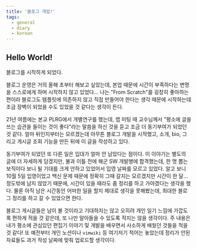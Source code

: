 ```yaml
---
title: '블로그 개업!'
tags:
  - general
  - diary
  - korean
---
```


## Hello World!

블로그를 시작하게 되었다.

블로그 운영은 거의 올해 초부터 해보고 싶었는데, 본업 때문에 시간이 부족하다는 변명을 스스로에게 하며 시작하지 않고 있었다... 나는 "From Scratch"를 굉장히 좋아하는 편이라 블로그도 템플릿에 의존하지 않고 직접 만들어야 한다는 생각 때문에 시작하는데 조금 장벽이 되었을 수도 있었을 것 같다는 생각이 든다.

21년 여름에는 본교 PLRG에서 개별연구를 했는데, 랩 미팅 때 교수님께서 "평소에 글을 쓰는 습관을 들이는 것이 좋다"라는 말씀을 하신 것을 듣고 조금 더 동기부여가 되었던 것 같다. 얼마 뒤인지부터는 모르겠는데 아무튼 블로그 개발을 시작했고, 소개, bio, 그리고 게시글 조회 기능을 만든 뒤에 이 글을 작성하고 있다.

동기부여가 되었던 또 다른 일은 입대가 얼마 안 남았다는 점이다. 이 이야기는 별도의 글에 더 자세하게 담겠지만, 불과 이틀 전에 해군 SW 개발병에 합격했는데, 한 명 뽑는 보직이다 보니 될 기대를 크게 안하고 있었어서 입영 날짜를 모르고 있었다. 알고 보니 10월 5일 입영이었고 백신 문제 때문에 정확히 그때 갈지는 모르겠지만 시간이 한 달...정도밖에 남지 않았기 때문에, 시간이 있을 때라도 좀 정리를 하고 가야겠다는 생각을 했다. 물론 아직 남은 시간동안 어떠한 일을 할지 제대로 생각을 못해봤는데, 최대한 블로그 정리를 하고 갈 수 있었으면 한다.

블로그 게시글들은 남이 볼 것이라고 기대하지는 않고 오히려 개인 일기 느낌에 가깝도록 편하게 적을 것 같은데, 또 나만 알아들을 수 있도록 적지는 않을 생각이다. 주 내용은 내가 평소에 관심있던 편집기 이야기 및 개발을 배우면서 사소하게 배웠던 것들을 적을 것 같다! 또 예전부터 개인 노션이나 `vimwiki` 등 여기저기 적어는 놓았는데 정리가 안된 자료들도 과거 작성 날짜에 맞춰 업로드할 생각이다.

